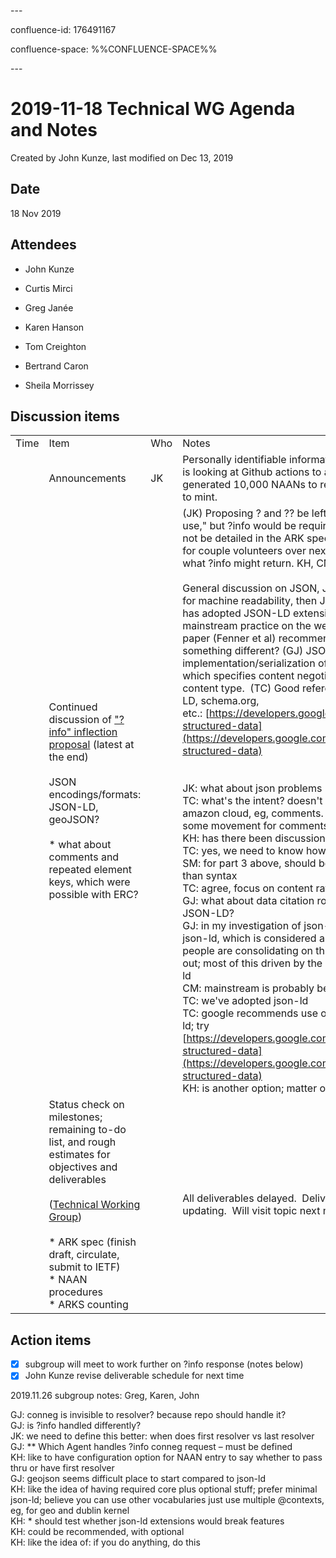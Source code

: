 \---

confluence-id: 176491167

confluence-space: %%CONFLUENCE-SPACE%%

\---

2019-11-18 Technical WG Agenda and Notes
========================================

Created by John Kunze, last modified on Dec 13, 2019

Date
----

18 Nov 2019

Attendees
---------

*   John Kunze
    
*   Curtis Mirci
*   Greg Janée
*   Karen Hanson
*   Tom Creighton
*   Bertrand Caron
*   Sheila Morrissey
    

Discussion items
----------------

|     |     |     |     |
| --- | --- | --- | --- |
| Time | Item | Who | Notes |
|     | Announcements | JK  | Personally identifiable information in the NAAN registry.  John is looking at Github actions to automatically strip.  Pre-generated 10,000 NAANs to remove need for running eggnog to mint. |
|     | Continued discussion of ["?info" inflection proposal](https://wiki.duraspace.org/display/ARKs/Inflection+change+proposal) (latest at the end)<br><br>JSON encodings/formats: JSON-LD, geoJSON?<br><br>*   what about comments and repeated element keys, which were possible with ERC? |     | (JK) Proposing ? and ?? be left untouched, "reserved for future use," but ?info would be required.  ?info return metadata would not be detailed in the ARK spec per previous meeting.  Looking for couple volunteers over next month to help brainstorm over what ?info might return. KH, CM, GJ willing to help.<br><br>General discussion on JSON, JSON-LD, etc.  (TC) If intent is for machine readability, then JSON is the answer.  TC's group has adopted JSON-LD extensively.  (GJ) JSON-LD is the mainstream practice on the web, and Data Citation Roadmap paper (Fenner et al) recommends it.  Is there any reason to do something different? (GJ) JSON-LD is implementation/serialization of RDF.  Defined by W3C standard, which specifies content negotiation and application/ld+json content type.  (TC) Good reference on understanding JSON-LD, schema.org, etc.: [https://developers.google.com/search/docs/guides/intro-structured-data](https://developers.google.com/search/docs/guides/intro-structured-data)<br><br>  <br>JK: what about json problems  <br>TC: what's the intent? doesn't always work, eg, config in amazon cloud, eg, comments. YAML is more popular for config, some movement for comments in JSON but not there yet.  <br>KH: has there been discussion of conneg?  <br>TC: yes, we need to know how we get what  <br>SM: for part 3 above, should be focus on vocabulary rather than syntax  <br>TC: agree, focus on content rather in a syntax-neutral way  <br>GJ: what about data citation roadmap paper, which prescribes JSON-LD?  <br>GJ: in my investigation of json-ld, conneg is used to request json-ld, which is considered a serialization of RDF; many people are consolidating on this; no one golden doc that lays it out; most of this driven by the web: html with embedded json-ld  <br>CM: mainstream is probably best  <br>TC: we've adopted json-ld  <br>TC: google recommends use of [schema.org](http://schema.org) classes for json-ld; try [https://developers.google.com/search/docs/guides/intro-structured-data](https://developers.google.com/search/docs/guides/intro-structured-data)  <br>KH: <link header> is another option; matter of choosing which one or both |
|     | Status check on milestones; remaining to-do list, and rough estimates for objectives and deliverables<br><br>([Technical Working Group](Technical-Working-Group_108757991.html))<br><br>*   ARK spec (finish draft, circulate, submit to IETF)<br>*   NAAN procedures<br>*   ARKS counting |     | All deliverables delayed.  Deliverables page, charter need updating.  Will visit topic next meeting. |

Action items
------------

- [x] subgroup will meet to work further on ?info response (notes below)
- [x] John Kunze revise deliverable schedule for next time

2019.11.26 subgroup notes: Greg, Karen, John

GJ: conneg is invisible to resolver? because repo should handle it?  
GJ: is ?info handled differently?  
JK: we need to define this better: when does first resolver vs last resolver  
GJ: \*\* Which Agent handles ?info conneg request – must be defined  
KH: like to have configuration option for NAAN entry to say whether to pass thru or have first resolver  
GJ: geojson seems difficult place to start compared to json-ld  
KH: like the idea of having required core plus optional stuff; prefer minimal json-ld; believe you can use other vocabularies just use multiple @contexts, eg, for geo and dublin kernel  
KH: \* should test whether json-ld extensions would break features  
KH: could be recommended, with optional  
KH: like the idea of: if you do anything, do this